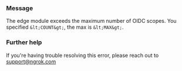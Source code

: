 
### Message
The edge module exceeds the maximum number of OIDC scopes. You specified `&lt;COUNT&gt;`, the max is `&lt;MAX&gt;`.

### Further help
If you're having trouble resolving this error, please reach out to [support@ngrok.com](mailto:support@ngrok.com?subject=Help%20with%20ERR_NGROK_7150)

